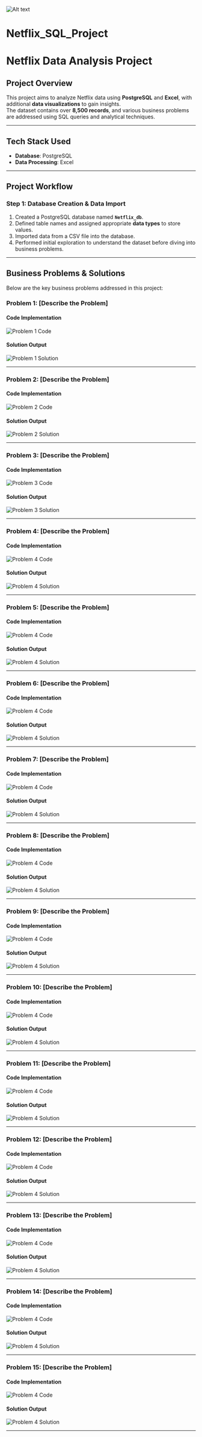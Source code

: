 ![Alt text](https://github.com/Chetu6474/Netflix_SQL_Project/blob/main/netflix_project/Netflix_LinkdinHeader_N_Texture_5.png?raw=true)
# Netflix_SQL_Project
# **Netflix Data Analysis Project**  

## **Project Overview**  
This project aims to analyze Netflix data using **PostgreSQL** and **Excel**, with additional **data visualizations** to gain insights.  
The dataset contains over **8,500 records**, and various business problems are addressed using SQL queries and analytical techniques.  

---

## **Tech Stack Used**  
- **Database**: PostgreSQL  
- **Data Processing**: Excel  

---

## **Project Workflow**  

### **Step 1: Database Creation & Data Import**  
1. Created a PostgreSQL database named **`Netflix_db`**.  
2. Defined table names and assigned appropriate **data types** to store values.  
3. Imported data from a CSV file into the database.  
4. Performed initial exploration to understand the dataset before diving into business problems.  

---

## **Business Problems & Solutions**  

Below are the key business problems addressed in this project:  

### **Problem 1: [Describe the Problem]**  
#### **Code Implementation**  
![Problem 1 Code](![image](https://github.com/user-attachments/assets/320509c3-5be0-4f3f-b001-622848a60ada))  

#### **Solution Output**  
![Problem 1 Solution](images/problem1_solution.png)  

---

### **Problem 2: [Describe the Problem]**  
#### **Code Implementation**  
![Problem 2 Code](images/problem2_code.png)  

#### **Solution Output**  
![Problem 2 Solution](images/problem2_solution.png)  

---

### **Problem 3: [Describe the Problem]**  
#### **Code Implementation**  
![Problem 3 Code](images/problem3_code.png)  

#### **Solution Output**  
![Problem 3 Solution](images/problem3_solution.png)  

---

### **Problem 4: [Describe the Problem]**  
#### **Code Implementation**  
![Problem 4 Code](images/problem4_code.png)  

#### **Solution Output**  
![Problem 4 Solution](images/problem4_solution.png)  

---

### **Problem 5: [Describe the Problem]**  
#### **Code Implementation**  
![Problem 4 Code](images/problem4_code.png)  

#### **Solution Output**  
![Problem 4 Solution](images/problem4_solution.png)  

---
### **Problem 6: [Describe the Problem]**  
#### **Code Implementation**  
![Problem 4 Code](images/problem4_code.png)  

#### **Solution Output**  
![Problem 4 Solution](images/problem4_solution.png)  

---
### **Problem 7: [Describe the Problem]**  
#### **Code Implementation**  
![Problem 4 Code](images/problem4_code.png)  

#### **Solution Output**  
![Problem 4 Solution](images/problem4_solution.png)  

---
### **Problem 8: [Describe the Problem]**  
#### **Code Implementation**  
![Problem 4 Code](images/problem4_code.png)  

#### **Solution Output**  
![Problem 4 Solution](images/problem4_solution.png)  

---
### **Problem 9: [Describe the Problem]**  
#### **Code Implementation**  
![Problem 4 Code](images/problem4_code.png)  

#### **Solution Output**  
![Problem 4 Solution](images/problem4_solution.png)  

---
### **Problem 10: [Describe the Problem]**  
#### **Code Implementation**  
![Problem 4 Code](images/problem4_code.png)  

#### **Solution Output**  
![Problem 4 Solution](images/problem4_solution.png)  

---
### **Problem 11: [Describe the Problem]**  
#### **Code Implementation**  
![Problem 4 Code](images/problem4_code.png)  

#### **Solution Output**  
![Problem 4 Solution](images/problem4_solution.png)  

---
### **Problem 12: [Describe the Problem]**  
#### **Code Implementation**  
![Problem 4 Code](images/problem4_code.png)  

#### **Solution Output**  
![Problem 4 Solution](images/problem4_solution.png)  

---
### **Problem 13: [Describe the Problem]**  
#### **Code Implementation**  
![Problem 4 Code](images/problem4_code.png)  

#### **Solution Output**  
![Problem 4 Solution](images/problem4_solution.png)  

---
### **Problem 14: [Describe the Problem]**  
#### **Code Implementation**  
![Problem 4 Code](images/problem4_code.png)  

#### **Solution Output**  
![Problem 4 Solution](images/problem4_solution.png)  

---
### **Problem 15: [Describe the Problem]**  
#### **Code Implementation**  
![Problem 4 Code](images/problem4_code.png)  

#### **Solution Output**  
![Problem 4 Solution](images/problem4_solution.png)  

---
